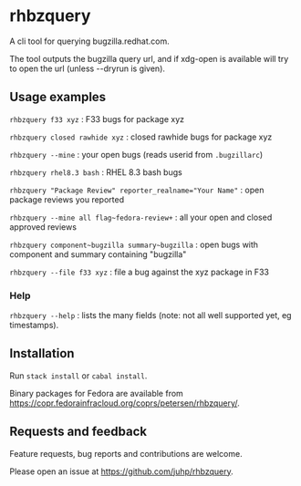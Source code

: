 # rhbzquery

A cli tool for querying bugzilla.redhat.com.

The tool outputs the bugzilla query url,
and if xdg-open is available will try to open the url
(unless --dryrun is given).

## Usage examples

`rhbzquery f33 xyz` : F33 bugs for package xyz

`rhbzquery closed rawhide xyz` : closed rawhide bugs for package xyz

`rhbzquery --mine` : your open bugs (reads userid from `.bugzillarc`)

`rhbzquery rhel8.3 bash` : RHEL 8.3 bash bugs

`rhbzquery "Package Review" reporter_realname="Your Name"` : open package reviews you reported

`rhbzquery --mine all flag~fedora-review+` : all your open and closed approved reviews

`rhbzquery component~bugzilla summary~bugzilla` : open bugs with component and summary containing "bugzilla"

`rhbzquery --file f33 xyz` : file a bug against the xyz package in F33

### Help
`rhbzquery --help` : lists the many fields (note: not all well supported yet, eg timestamps).

## Installation
Run `stack install` or `cabal install`.

Binary packages for Fedora are available from <https://copr.fedorainfracloud.org/coprs/petersen/rhbzquery/>.

## Requests and feedback
Feature requests, bug reports and contributions are welcome.

Please open an issue at <https://github.com/juhp/rhbzquery>.
